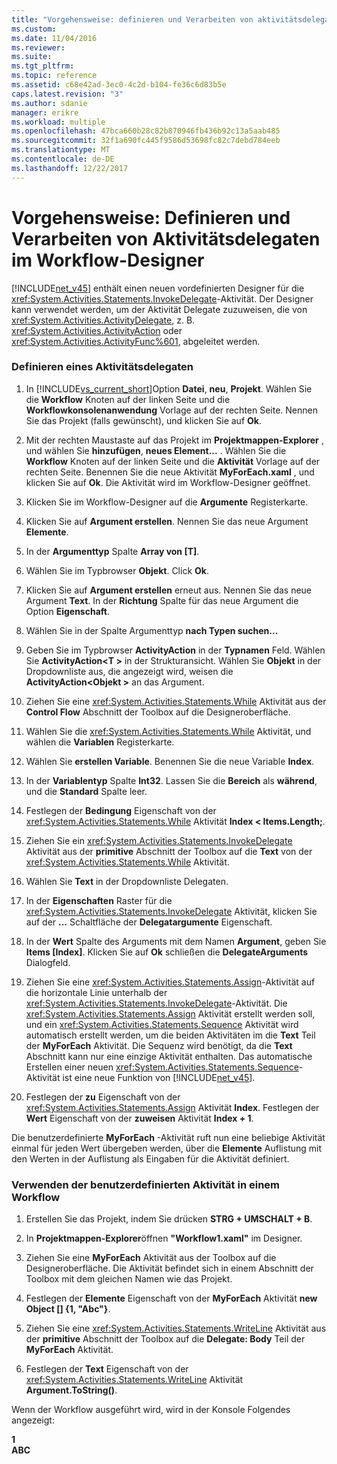 ```yaml
---
title: "Vorgehensweise: definieren und Verarbeiten von aktivitätsdelegaten im Workflow-Designer | Microsoft Docs"
ms.custom: 
ms.date: 11/04/2016
ms.reviewer: 
ms.suite: 
ms.tgt_pltfrm: 
ms.topic: reference
ms.assetid: c68e42ad-3ec0-4c2d-b104-fe36c6d83b5e
caps.latest.revision: "3"
ms.author: sdanie
manager: erikre
ms.workload: multiple
ms.openlocfilehash: 47bca660b28c82b870946fb436b92c13a5aab485
ms.sourcegitcommit: 32f1a690fc445f9586d53698fc82c7debd784eeb
ms.translationtype: MT
ms.contentlocale: de-DE
ms.lasthandoff: 12/22/2017
---
```

# <a name="how-to-define-and-consume-activity-delegates-in-the-workflow-designer"></a>Vorgehensweise: Definieren und Verarbeiten von Aktivitätsdelegaten im Workflow-Designer
[!INCLUDE[net_v45](../ide/includes/net_v45_md.md)] enthält einen neuen vordefinierten Designer für die <xref:System.Activities.Statements.InvokeDelegate>-Aktivität. Der Designer kann verwendet werden, um der Aktivität Delegate zuzuweisen, die von <xref:System.Activities.ActivityDelegate>, z. B. <xref:System.Activities.ActivityAction> oder <xref:System.Activities.ActivityFunc%601>, abgeleitet werden.  
  
### <a name="define-an-activity-delegate"></a>Definieren eines Aktivitätsdelegaten  
  
1.  In [!INCLUDE[vs_current_short](../code-quality/includes/vs_current_short_md.md)]Option **Datei**, **neu**, **Projekt**. Wählen Sie die **Workflow** Knoten auf der linken Seite und die **Workflowkonsolenanwendung** Vorlage auf der rechten Seite. Nennen Sie das Projekt (falls gewünscht), und klicken Sie auf **Ok**.  
  
2.  Mit der rechten Maustaste auf das Projekt im **Projektmappen-Explorer** , und wählen Sie **hinzufügen**, **neues Element...** . Wählen Sie die **Workflow** Knoten auf der linken Seite und die **Aktivität** Vorlage auf der rechten Seite. Benennen Sie die neue Aktivität **MyForEach.xaml** , und klicken Sie auf **Ok**. Die Aktivität wird im Workflow-Designer geöffnet.  
  
3.  Klicken Sie im Workflow-Designer auf die **Argumente** Registerkarte.  
  
4.  Klicken Sie auf **Argument erstellen**. Nennen Sie das neue Argument **Elemente**.  
  
5.  In der **Argumenttyp** Spalte **Array von [T]**.  
  
6.  Wählen Sie im Typbrowser **Objekt**. Click **Ok**.  
  
7.  Klicken Sie auf **Argument erstellen** erneut aus. Nennen Sie das neue Argument **Text**. In der **Richtung** Spalte für das neue Argument die Option **Eigenschaft**.  
  
8.  Wählen Sie in der Spalte Argumenttyp **nach Typen suchen...**  
  
9. Geben Sie im Typbrowser **ActivityAction** in der **Typnamen** Feld. Wählen Sie **ActivityAction\<T >** in der Strukturansicht. Wählen Sie **Objekt** in der Dropdownliste aus, die angezeigt wird, weisen die **ActivityAction\<Objekt >** an das Argument.  
  
10. Ziehen Sie eine <xref:System.Activities.Statements.While> Aktivität aus der **Control Flow** Abschnitt der Toolbox auf die Designeroberfläche.  
  
11. Wählen Sie die <xref:System.Activities.Statements.While> Aktivität, und wählen die **Variablen** Registerkarte.  
  
12. Wählen Sie **erstellen Variable**. Benennen Sie die neue Variable **Index**.  
  
13. In der **Variablentyp** Spalte **Int32**. Lassen Sie die **Bereich** als **während**, und die **Standard** Spalte leer.  
  
14. Festlegen der **Bedingung** Eigenschaft von der <xref:System.Activities.Statements.While> Aktivität **Index < Items.Length;**.  
  
15. Ziehen Sie ein <xref:System.Activities.Statements.InvokeDelegate> Aktivität aus der **primitive** Abschnitt der Toolbox auf die **Text** von der <xref:System.Activities.Statements.While> Aktivität.  
  
16. Wählen Sie **Text** in der Dropdownliste Delegaten.  
  
17. In der **Eigenschaften** Raster für die <xref:System.Activities.Statements.InvokeDelegate> Aktivität, klicken Sie auf der **...**  Schaltfläche der **Delegatargumente** Eigenschaft.  
  
18. In der **Wert** Spalte des Arguments mit dem Namen **Argument**, geben Sie **Items [Index]**. Klicken Sie auf **Ok** schließen die **DelegateArguments** Dialogfeld.  
  
19. Ziehen Sie eine <xref:System.Activities.Statements.Assign>-Aktivität auf die horizontale Linie unterhalb der <xref:System.Activities.Statements.InvokeDelegate>-Aktivität. Die <xref:System.Activities.Statements.Assign> Aktivität erstellt werden soll, und ein <xref:System.Activities.Statements.Sequence> Aktivität wird automatisch erstellt werden, um die beiden Aktivitäten im die **Text** Teil der **MyForEach** Aktivität. Die Sequenz wird benötigt, da die **Text** Abschnitt kann nur eine einzige Aktivität enthalten. Das automatische Erstellen einer neuen <xref:System.Activities.Statements.Sequence>-Aktivität ist eine neue Funktion von [!INCLUDE[net_v45](../ide/includes/net_v45_md.md)].  
  
20. Festlegen der **zu** Eigenschaft von der <xref:System.Activities.Statements.Assign> Aktivität **Index**. Festlegen der **Wert** Eigenschaft von der **zuweisen** Aktivität **Index + 1**.  
  
 Die benutzerdefinierte **MyForEach** -Aktivität ruft nun eine beliebige Aktivität einmal für jeden Wert übergeben werden, über die **Elemente** Auflistung mit den Werten in der Auflistung als Eingaben für die Aktivität definiert.  
  
### <a name="use-the-custom-activity-in-a-workflow"></a>Verwenden der benutzerdefinierten Aktivität in einem Workflow  
  
1.  Erstellen Sie das Projekt, indem Sie drücken **STRG + UMSCHALT + B**.  
  
2.  In **Projektmappen-Explorer**öffnen **"Workflow1.xaml"** im Designer.  
  
3.  Ziehen Sie eine **MyForEach** Aktivität aus der Toolbox auf die Designeroberfläche. Die Aktivität befindet sich in einem Abschnitt der Toolbox mit dem gleichen Namen wie das Projekt.  
  
4.  Festlegen der **Elemente** Eigenschaft von der **MyForEach** Aktivität **new Object [] {1, "Abc"}**.  
  
5.  Ziehen Sie eine <xref:System.Activities.Statements.WriteLine> Aktivität aus der **primitive** Abschnitt der Toolbox auf die **Delegate: Body** Teil der **MyForEach** Aktivität.  
  
6.  Festlegen der **Text** Eigenschaft von der <xref:System.Activities.Statements.WriteLine> Aktivität **Argument.ToString()**.  
  
 Wenn der Workflow ausgeführt wird, wird in der Konsole Folgendes angezeigt:  
  
 **1**   
**ABC**